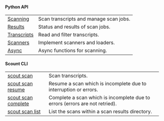 
#### Python API

|  |  |
|----|----|
| [Scanning](/reference/scanning.qmd) | Scan transcripts and manage scan jobs. |
| [Results](/reference/results.qmd) | Status and results of scan jobs.|
| [Transcripts](/reference/scanner.qmd) | Read and filter transcripts. |
| [Scanners](/reference/scanner.qmd) | Implement scanners and loaders. |
| [Async](/reference/async.qmd) | Async functions for scanning. |


#### Scount CLI

|  |  |
|------------------------------------|------------------------------------|
| [scout scan](/reference/scout_scan.qmd) | Scan transcripts. |
| [scout scan resume](/reference/scout_scan.qmd#scout-scan-resume) | Resume a scan which is incomplete due to interruption or errors. |
| [scout scan complete](/reference/scout_scan.qmd#scout-scan-complete) | Complete a scan which is incomplete due to errors (errors are not retried). |
| [scout scan list](/reference/scout_scan.qmd#scout-scan-resume) | List the scans within a scan results directory. |
